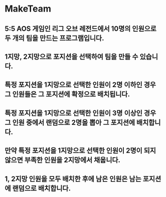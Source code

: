 # MakeTeam


## 5:5 AOS 게임인 리그 오브 레전드에서 10명의 인원으로 두 개의 팀을 만드는 프로그램입니다.


## 1지망, 2지망으로 포지션을 선택하여 팀을 만들 수 있습니다.


## 특정 포지션을 1지망으로 선택한 인원이 2명 이하인 경우 그 인원들은 그 포지션에 확정으로 배치됩니다.


## 특정 포지션을 1지망으로 선택한 인원이 3명 이상인 경우 그 인원 중에서 랜덤으로 2명을 뽑아 그 포지션에 배치합니다.


## 만약 특정 포지션을 1지망으로 선택한 인원이 2명이 되지 않으면 부족한 인원을 2지망에서 채웁니다.


## 1, 2지망 인원을 모두 배치한 후에 남은 인원은 남는 포지션에 랜덤으로 배치합니다.

